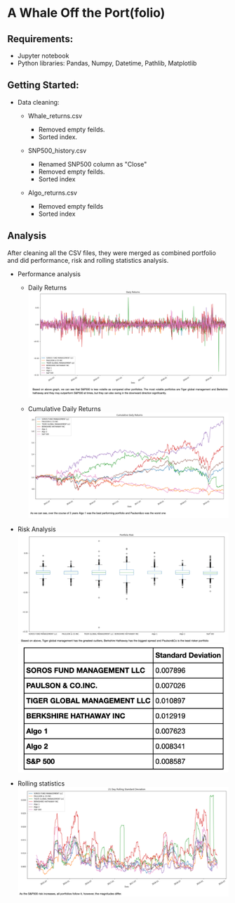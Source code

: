 # A Whale Off the Port(folio)

## Requirements:
- Jupyter notebook
- Python libraries: Pandas, Numpy, Datetime, Pathlib, Matplotlib

## Getting Started:

- Data cleaning:
  
  - Whale_returns.csv
    - Removed empty feilds.
    - Sorted index.
  
  - SNP500_history.csv
    - Renamed SNP500 column as "Close"
    - Removed empty feilds.
    - Sorted index
  
  - Algo_returns.csv
    - Removed empty feilds
    - Sorted index

## Analysis
After cleaning all the CSV files, they were merged as combined portfolio and did performance, risk and rolling statistics analysis.

- Performance analysis
  - Daily Returns
  ![](https://raw.githubusercontent.com/bhatt11z/A-Whale-Off-the-Port-folio-/main/Screenshot%202021-06-29%20at%209.38.37%20PM.png)
 
  - Cumulative Daily Returns
   ![](https://raw.githubusercontent.com/bhatt11z/A-Whale-Off-the-Port-folio-/main/Screenshot%202021-06-29%20at%209.40.43%20PM.png)

- Risk Analysis
  ![](https://raw.githubusercontent.com/bhatt11z/A-Whale-Off-the-Port-folio-/main/Screenshot%202021-06-29%20at%209.49.06%20PM.png)
     ![](https://raw.githubusercontent.com/bhatt11z/A-Whale-Off-the-Port-folio-/main/Screenshot%202021-06-29%20at%209.51.10%20PM.png)

- Rolling statistics
   ![](https://raw.githubusercontent.com/bhatt11z/A-Whale-Off-the-Port-folio-/main/Screenshot%202021-06-30%20at%208.30.24%20PM.png)
   
